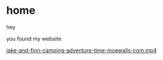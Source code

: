 # home
hey 

you found my website

[jake-and-finn-camping-adventure-time-moewalls-com.mp4
](https://github.com/bindusara-reddy/bindusara-reddy.github.io/blob/6ddaea3c7bb8a1bab5fecac049906539becddcce/jake-and-finn-camping-adventure-time-moewalls-com.mp4)
